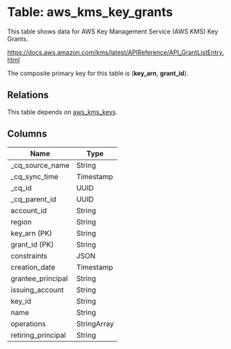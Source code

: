 # Table: aws_kms_key_grants

This table shows data for AWS Key Management Service (AWS KMS) Key Grants.

https://docs.aws.amazon.com/kms/latest/APIReference/API_GrantListEntry.html

The composite primary key for this table is (**key_arn**, **grant_id**).

## Relations

This table depends on [aws_kms_keys](aws_kms_keys).

## Columns

| Name          | Type          |
| ------------- | ------------- |
|_cq_source_name|String|
|_cq_sync_time|Timestamp|
|_cq_id|UUID|
|_cq_parent_id|UUID|
|account_id|String|
|region|String|
|key_arn (PK)|String|
|grant_id (PK)|String|
|constraints|JSON|
|creation_date|Timestamp|
|grantee_principal|String|
|issuing_account|String|
|key_id|String|
|name|String|
|operations|StringArray|
|retiring_principal|String|